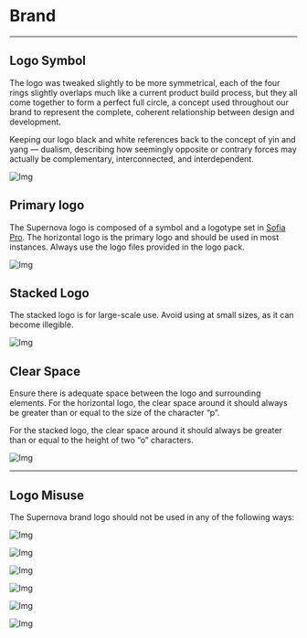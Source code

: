 
# Brand

---

## Logo Symbol

The logo was tweaked slightly to be more symmetrical, each of the four rings slightly overlaps much like a current product build process, but they all come together to form a perfect full circle, a concept used throughout our brand to represent the complete, coherent relationship between design and development. 

Keeping our logo black and white references back to the concept of yin and yang — dualism, describing how seemingly opposite or contrary forces may actually be complementary, interconnected, and interdependent.

![Img](https://studio-assets-dev.supernova.io/design-systems/460/54245915-f9e5-4d0b-ae85-948a6bcb3fe9.png?Expires=1972252800&Policy=eyJTdGF0ZW1lbnQiOlt7IlJlc291cmNlIjoiaHR0cHM6Ly9zdHVkaW8tYXNzZXRzLWRldi5zdXBlcm5vdmEuaW8vZGVzaWduLXN5c3RlbXMvNDYwLzU0MjQ1OTE1LWY5ZTUtNGQwYi1hZTg1LTk0OGE2YmNiM2ZlOS5wbmciLCJDb25kaXRpb24iOnsiRGF0ZUxlc3NUaGFuIjp7IkFXUzpFcG9jaFRpbWUiOjE5NzIyNTI4MDB9fX1dfQ__&Signature=cWyvEg2bSPSVH1kMo6MpVg2~ailO-tovP2LW0N7cqvZki7e71u8FTwoKP0LaSQ1j24h3XCYRMyh8yNLO5bmnkaV-2~kzU~qdFI9w9xInubbAqt88I2NjoxFFCF~Dv2at-Jc70gHPdxiz5TdESBjCoQISVCWAgIDMF4J5bl9m1asUXbj4ej28Ey-ayUsBXbLQLR4vBuMU9Z1P7~TTHCv9h5yWXKpu0f3r-heg182qEGNdv5ghjRSCQMzVE5fQL-lZFnViWnnWrwB6~ZZPuc6Zx~RPIDT-NRIsQOsMFcYxbMfpowRGAmGCXwQ~RG0rjvk3MEYt9B4cwzV81a~DhH6eBw__&Key-Pair-Id=APKAJGK34LCCAUR7N6LA)

## Primary logo

The Supernova logo is composed of a symbol and a logotype set in [Sofia Pro](https://fonts.adobe.com/fonts/sofia). The horizontal logo is the primary logo and should be used in most instances. Always use the logo files provided in the logo pack. 

![Img](https://studio-assets-dev.supernova.io/design-systems/460/5ba57ae4-961d-42c8-9461-db5737c3e12a.png?Expires=1972252800&Policy=eyJTdGF0ZW1lbnQiOlt7IlJlc291cmNlIjoiaHR0cHM6Ly9zdHVkaW8tYXNzZXRzLWRldi5zdXBlcm5vdmEuaW8vZGVzaWduLXN5c3RlbXMvNDYwLzViYTU3YWU0LTk2MWQtNDJjOC05NDYxLWRiNTczN2MzZTEyYS5wbmciLCJDb25kaXRpb24iOnsiRGF0ZUxlc3NUaGFuIjp7IkFXUzpFcG9jaFRpbWUiOjE5NzIyNTI4MDB9fX1dfQ__&Signature=IEG9-~H0oi704csxJv2LGhdfdys~ssq4HDYGtCj2RrUjRUg6-1RIA65ycPT4xeAr-rjV9Nw6GMuirRI3ClB4A6J1St0-grhCJI-5Pj3YGVZOxkx0D06ZQ9tvsNFzZwx9zwUb~ZDMtDoc7nLfPaP6vDcrh3hc9wUn8VxHMerk7KVc6Ca2gg13NWytYu8X73g5WvU9lrVWFd7JqOVpVupUWWOabKEUJJrc5i56X5O1Sa~4DxhJEgsUnMe4MCUiOwGsUHlII2GRzYT7c4FI2nb3KOVtnMJhFDo3s8Xo1C~ATaMkyZnBiv4LtfAKI053dU6xSnFxWN3Q9lNHqvczpMRenA__&Key-Pair-Id=APKAJGK34LCCAUR7N6LA)

## Stacked Logo

The stacked logo is for large-scale use. Avoid using at small sizes, as it can become illegible. 

![Img](https://studio-assets-dev.supernova.io/design-systems/460/f2936e06-09ff-4eb6-b064-562342f3c4fc.png?Expires=1972252800&Policy=eyJTdGF0ZW1lbnQiOlt7IlJlc291cmNlIjoiaHR0cHM6Ly9zdHVkaW8tYXNzZXRzLWRldi5zdXBlcm5vdmEuaW8vZGVzaWduLXN5c3RlbXMvNDYwL2YyOTM2ZTA2LTA5ZmYtNGViNi1iMDY0LTU2MjM0MmYzYzRmYy5wbmciLCJDb25kaXRpb24iOnsiRGF0ZUxlc3NUaGFuIjp7IkFXUzpFcG9jaFRpbWUiOjE5NzIyNTI4MDB9fX1dfQ__&Signature=bOfX4Y7B2Wz6~0Palmh4Lr9T1AgfUsWiki9RQ3-E-X~Rl2OXdBWw08tbdr0P-g7RkXC72ZPkopElMRSUYhTHZrUwREzB2B0IUriYvGI~XYGwdEPUVJBD5K-x2Ogae~kxbbB2tadEk6WCL2d9VU1pDnxnZH2oo5v6CdJ-YsfAyK10wGQxbQxFKu41~Nb3kp-EkGzF5uL8zZKjVpYnewSjP50XkPQUvMHL~ymnyFgT91MgRvK3pXRvuB-S9AsTZtpqW2Y~7EiPW6wgb22KtHiIaSpnEf6Wsmp2xrbijci~Usfkcrn0eSxDCoaHrx74m9LNmYYgZSScJXkWUYTv5eSk1A__&Key-Pair-Id=APKAJGK34LCCAUR7N6LA)

## Clear Space

Ensure there is adequate space between the logo and surrounding elements. For the horizontal logo, the clear space around it should always be greater than or equal to the size of the character “p”. 

For the stacked logo, the clear space around it should always be greater than or equal to the height of two “o” characters.

![Img](https://studio-assets-dev.supernova.io/design-systems/460/d1901c0a-9666-405d-b188-61b101cf49f7.png?Expires=1972252800&Policy=eyJTdGF0ZW1lbnQiOlt7IlJlc291cmNlIjoiaHR0cHM6Ly9zdHVkaW8tYXNzZXRzLWRldi5zdXBlcm5vdmEuaW8vZGVzaWduLXN5c3RlbXMvNDYwL2QxOTAxYzBhLTk2NjYtNDA1ZC1iMTg4LTYxYjEwMWNmNDlmNy5wbmciLCJDb25kaXRpb24iOnsiRGF0ZUxlc3NUaGFuIjp7IkFXUzpFcG9jaFRpbWUiOjE5NzIyNTI4MDB9fX1dfQ__&Signature=IANlIfTHFwAPHosQKIkJwahCkDJR8OkDz8VYOqvSDFv1Y2TqQ3OnTTl4q5mz6QSBu83EYNqmwq~fwhO9YMyToAtYtnJf2CSdwuGd2DJ85iJOzljG75~4~wiYcwLuxpibPU-WJxTrwjRulYB807Uh0djtKty9T0y8EA5HLkfyHpkzz4B6cybqGRkZ9jJUQdxpygpKmUyuCPQwwiKoL6Xu6Wzd0aGl1rrUhO44wF0VnCsWakSj8cAbdHJuZnCKOzNPJEgp2YrBsSquAtYB6UFlQV0eqW8a82A246mI50LF9Co0h~Jtld8uxYjeF42F1PX5uoMuNSd~Oa629KjNfQRuwQ__&Key-Pair-Id=APKAJGK34LCCAUR7N6LA)

---

## Logo Misuse

The Supernova brand logo should not be used in any of the following ways:

![Img](https://studio-assets-dev.supernova.io/design-systems/460/18453bae-1edf-407a-96c3-cc92b3c35da1.png?Expires=1972252800&Policy=eyJTdGF0ZW1lbnQiOlt7IlJlc291cmNlIjoiaHR0cHM6Ly9zdHVkaW8tYXNzZXRzLWRldi5zdXBlcm5vdmEuaW8vZGVzaWduLXN5c3RlbXMvNDYwLzE4NDUzYmFlLTFlZGYtNDA3YS05NmMzLWNjOTJiM2MzNWRhMS5wbmciLCJDb25kaXRpb24iOnsiRGF0ZUxlc3NUaGFuIjp7IkFXUzpFcG9jaFRpbWUiOjE5NzIyNTI4MDB9fX1dfQ__&Signature=MumtZWwOPSMO~4VAGBRZQSe9JBBJ8gfptSRO~uIORDyHMYiluna0RWSrKlH~h6E1NWQ9PczJ07Nv3Rj7E332Qr1x02uoGZqjLVdSAo~ZBVz5iMFZGVPHdKYokPGpalZsGkk5nZ5b7FUI3qHiHsXVKYUfrP239auOjyTHlC~AnyX0FSsC2UEsaC0QJifUwT0EijIIWuSQNoCF~BtPnlaTB3zLUU-kK~tymU2sPXb-OAWJR8hhaRJNCpP4mIeYnyyQBwC-1NDh0-n7jhWq-9m7r5gb4DpJEfP-KSk8StepqreIpP~utunGK6ZwVzkAAUQ0qC9lpaMRBZAxmlSq7gU4zg__&Key-Pair-Id=APKAJGK34LCCAUR7N6LA)

![Img](https://studio-assets-dev.supernova.io/design-systems/460/39d17516-776d-4483-bb6e-911d7d6c4007.png?Expires=1972252800&Policy=eyJTdGF0ZW1lbnQiOlt7IlJlc291cmNlIjoiaHR0cHM6Ly9zdHVkaW8tYXNzZXRzLWRldi5zdXBlcm5vdmEuaW8vZGVzaWduLXN5c3RlbXMvNDYwLzM5ZDE3NTE2LTc3NmQtNDQ4My1iYjZlLTkxMWQ3ZDZjNDAwNy5wbmciLCJDb25kaXRpb24iOnsiRGF0ZUxlc3NUaGFuIjp7IkFXUzpFcG9jaFRpbWUiOjE5NzIyNTI4MDB9fX1dfQ__&Signature=m6bRRMfMGu-ZaweYaM9kB7VbFqZ8fjNAI1IoGaQMfHVcb2jDBnH9dUNU9uopImDn4LZRRpsJR2ktLf1rNDBJ5DVh198Zw0hxsY587FNw5dS8~FM-sZGSCSiWRHB6u~hmCp9Y7O4W6Xte~nrsv4c~968mpFnnCmBdu~b2CLf1HBwAQzTlkaeHiLeo88EoLei7I7M5JBYYnTkTPn5P0qR78URuaGIi5hyeoUivXWgIW~sxO-d~CjfbUOY-x8rAvXg1GKstWI3AIoQPUIkT64BQj1~srY~ogFHe84QvQkFMScDEWisZGQAuIBOp1pQENfUbs~YLrJbVNunStoiQ~eVZFQ__&Key-Pair-Id=APKAJGK34LCCAUR7N6LA)

![Img](https://studio-assets-dev.supernova.io/design-systems/460/9d7dd075-f60d-463c-be5d-f999b72c7157.png?Expires=1972252800&Policy=eyJTdGF0ZW1lbnQiOlt7IlJlc291cmNlIjoiaHR0cHM6Ly9zdHVkaW8tYXNzZXRzLWRldi5zdXBlcm5vdmEuaW8vZGVzaWduLXN5c3RlbXMvNDYwLzlkN2RkMDc1LWY2MGQtNDYzYy1iZTVkLWY5OTliNzJjNzE1Ny5wbmciLCJDb25kaXRpb24iOnsiRGF0ZUxlc3NUaGFuIjp7IkFXUzpFcG9jaFRpbWUiOjE5NzIyNTI4MDB9fX1dfQ__&Signature=Vm0aNQC9qrgJfldGILZJiRNY9ZazAzQOjV2I2AYFofLunYE7ruFGxwrLbsK9axUSFrybfpwuY~WJwc-ogXRoUK00c1PP0xD73y-M7UuKN6r2MyvA5PItANCfTs71c81qzHVbzsBUMlXnU77f4hwnrphRH~B27RZl6WsRoBtZWRH3RVqG~XBPhvAqmNONiOY-bb2wCtmAucUoE-BUXTMSz9s1Bt8noqnaXuJkzurKt7Q9ogAIaiNEZXe1eKSHuTjo5XbHXK3wIKWiMLZiWOBEgLbB-3ZoE~ZepbNghoVhsiVuCIXR2zMOFmQYwFfvGsSVX8vfuL4Ks1spNQQYuqiQJg__&Key-Pair-Id=APKAJGK34LCCAUR7N6LA)

![Img](https://studio-assets-dev.supernova.io/design-systems/460/d08c9858-69c0-4df1-80f3-44f4e90718ed.png?Expires=1972252800&Policy=eyJTdGF0ZW1lbnQiOlt7IlJlc291cmNlIjoiaHR0cHM6Ly9zdHVkaW8tYXNzZXRzLWRldi5zdXBlcm5vdmEuaW8vZGVzaWduLXN5c3RlbXMvNDYwL2QwOGM5ODU4LTY5YzAtNGRmMS04MGYzLTQ0ZjRlOTA3MThlZC5wbmciLCJDb25kaXRpb24iOnsiRGF0ZUxlc3NUaGFuIjp7IkFXUzpFcG9jaFRpbWUiOjE5NzIyNTI4MDB9fX1dfQ__&Signature=Wj4uqxfC3maZKknyYyLKKfrD4WmewDO3xck7aFouCx-Sx9EbizZ8KvDh7Zsz87OkFUbtNb3BKo2eSpqDE00g~4XZenmROObL3uhF0dP8MjexLGvPO2ZJox19KMR2X9OTxHppAqMV7X-jTMMtkocN4fNvoSGpWpR77xrIdN6QuzvH0JQDCBUyyXS0FzmrRtfUhaeCM0cgsNfjkVVZFoJH63AAuwRzVxiPY0XIOjMwOSsqKpDjqQ~-ZUFqVbmt1eHUyrwtGYc6TO3bwnuNp-M246EMZN37zWs6Euuy5OGayUFwwz-skt9uMsPOC0Ix97czZ32qJD9NQAC3jV30-r~3xQ__&Key-Pair-Id=APKAJGK34LCCAUR7N6LA)

![Img](https://studio-assets-dev.supernova.io/design-systems/460/b7a6dde5-c46b-4874-bf73-b9f196d564ac.png?Expires=1972252800&Policy=eyJTdGF0ZW1lbnQiOlt7IlJlc291cmNlIjoiaHR0cHM6Ly9zdHVkaW8tYXNzZXRzLWRldi5zdXBlcm5vdmEuaW8vZGVzaWduLXN5c3RlbXMvNDYwL2I3YTZkZGU1LWM0NmItNDg3NC1iZjczLWI5ZjE5NmQ1NjRhYy5wbmciLCJDb25kaXRpb24iOnsiRGF0ZUxlc3NUaGFuIjp7IkFXUzpFcG9jaFRpbWUiOjE5NzIyNTI4MDB9fX1dfQ__&Signature=XVTrnUfTlbXFUidDnvUz1k~TZNiwW0aI1x5z7VCtRpa8bm9d9zPQQjjYd27mZQH1hXTJhdflWdzqBdxbGIbfx~bvq2C2WExHXwoB~YmrQ1KCd7tx6U-BN6N771Oi0cPVvlv5LjDQecu1yVg6O~w~cZ6pDbpOPVngG~8CzuwXdW38SHeo5EY8xUdssZj~Wk18B-zcbSyRxg7QKAwX1wIglDB8pjVNuEPKZLEv52o06Z0WSayr-7QDccFug6V-a9QSRbec5SyGr3Le2ED1HDBi~XzyYMVVpWXTlGslIjAxi6hoF2lZFude08eIUoP6TPg8I1gEbRmPuassYbd4PUmqYw__&Key-Pair-Id=APKAJGK34LCCAUR7N6LA)

![Img](https://studio-assets-dev.supernova.io/design-systems/460/dd3a4a7d-41ad-4531-aa9a-bfb86584aee5.png?Expires=1972252800&Policy=eyJTdGF0ZW1lbnQiOlt7IlJlc291cmNlIjoiaHR0cHM6Ly9zdHVkaW8tYXNzZXRzLWRldi5zdXBlcm5vdmEuaW8vZGVzaWduLXN5c3RlbXMvNDYwL2RkM2E0YTdkLTQxYWQtNDUzMS1hYTlhLWJmYjg2NTg0YWVlNS5wbmciLCJDb25kaXRpb24iOnsiRGF0ZUxlc3NUaGFuIjp7IkFXUzpFcG9jaFRpbWUiOjE5NzIyNTI4MDB9fX1dfQ__&Signature=N1V6Hcrnt2LkFwBSgC8DC3gWNX48imJSZtd2thazjx5UiSkPfBQvzQxaVp71wlCEvyUefzZwToRIBEBS0tWr4vWTTpQk1mTMXEu-EqHE1e8svMSh99-N9WBG4mrDlh14fKZL8RQUN0WK4ZjiJDiefmqEtm0RHHpx4pCxUu5riwXappqmfGJP0arY~p0RY1tms2Sw3xX0bbp22ytsZnHwChgObbOYBZ5DEmpspUVdiUyYeqq~7hqG7WBDuL7T7RasZmQiDpapSKtYSteYDKcOEoSyFV3gYfN-c7CURqHMEG9oeM~PT8c4ATX8A5adSF8XYkZfa0duFdiDbU1kt2INYg__&Key-Pair-Id=APKAJGK34LCCAUR7N6LA)